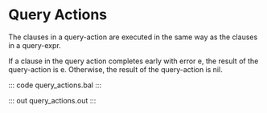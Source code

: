 # Query Actions

The clauses in a query-action are executed in the same way as the clauses in a query-expr.

If a clause in the query action completes early with error e, the result of the query-action is e. Otherwise, the result of the query-action is nil.

::: code query_actions.bal :::

::: out query_actions.out :::